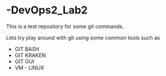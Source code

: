 # -DevOps2_Lab2
This is a test repository for some git commands. 

Lets try play around with git using some common tools such as

* GIT BASH 
* GIT KRAKEN
* GIT GUI 
* VM - LINUX 


